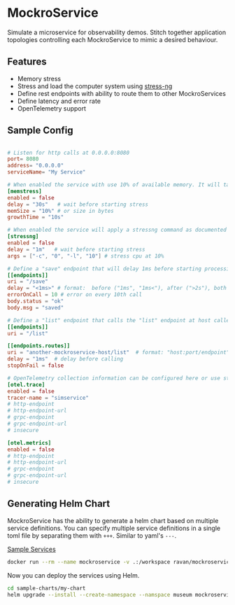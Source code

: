 # MockroService 

Simulate a microservice for observability demos.
Stitch together application topologies controlling each MockroService to mimic a desired behaviour.


## Features

- Memory stress 
- Stress and load the computer system using [stress-ng](https://manpages.ubuntu.com/manpages/focal/man1/stress-ng.1.html)
- Define rest endpoints with ability to route them to other MockroServices
- Define latency and error rate 
- OpenTelemetry support

## Sample Config

```toml

# Listen for http calls at 0.0.0.0:8080 
port= 8080
address= "0.0.0.0"
serviceName= "My Service"

# When enabled the service with use 10% of available memory. It will take 10 seconds to reach this limit.
[memstress]
enabled = false
delay = "30s"   # wait before starting stress
memSize = "10%" # or size in bytes
growthTime = "10s"

# When enabled the service will apply a stressng command as documented at https://wiki.ubuntu.com/Kernel/Reference/stress-ng
[stressng]
enabled = false
delay = "1m"   # wait before starting stress
args = ["-c", "0", "-l", "10"] # stress cpu at 10%

# Define a "save" endpoint that will delay 1ms before starting processing and wait 1ms after processing.
[[endpoints]]
uri = "/save"
delay = "<1ms>" # format:  before ("1ms", "1ms<"), after (">2s"), both ("2s<>20s", "<5s>")
errorOnCall = 10 # error on every 10th call
body.status = "ok"
body.msg = "saved"

# Define a "list" endpoint that calls the "list" endpoint at host called "product"
[[endpoints]]
uri = "/list"

[[endpoints.routes]]
uri = "another-mockroservice-host/list"  # format: "host:port/endpoint"
delay = "1ms"  # delay before calling
stopOnFail = false

# OpenTelemetry collection information can be configured here or use standard OTEL environment variables
[otel.trace]
enabled = false
tracer-name = "simservice"
# http-endpoint
# http-endpoint-url
# grpc-endpoint
# grpc-endpoint-url
# insecure

[otel.metrics]
enabled = false
# http-endpoint
# http-endpoint-url
# grpc-endpoint
# grpc-endpoint-url
# insecure

```

## Generating Helm Chart

MockroService has the ability to generate a helm chart based on multiple service definitions.
You can specify multiple service definitions in a single toml file by separating them with `+++`. Similar to yaml's `---`.

[Sample Services](./sample.toml.mockroservices)

```bash
docker run --rm --name mockroservice -v .:/workspace ravan/mockroservice:0.0.11 /app/sim -c /workspace/sample.toml.mockroservices generate -o /workspace/sample-charts --name my-charts
```

Now you can deploy the services using Helm.

```bash
cd sample-charts/my-chart
helm upgrade --install --create-namespace --namspace museum mockroservice-demo .
```

